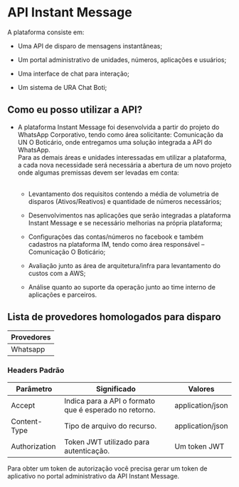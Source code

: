 # API Instant Message

A plataforma consiste em:

- Uma API de disparo de mensagens instantâneas;

- Um portal administrativo de unidades, números, aplicações e usuários;

- Uma interface de chat para interação;

- Um sistema de URA Chat Boti;


## Como eu posso utilizar a API?

- A plataforma Instant Message foi desenvolvida a partir do projeto do WhatsApp Corporativo, tendo como área solicitante: Comunicação da UN O Boticário, onde entregamos uma solução integrada a API do WhatsApp.<br>
Para as demais áreas e unidades interessadas em utilizar a plataforma, a cada nova necessidade será necessária a abertura de um novo projeto onde algumas premissas devem ser levadas em conta:<br><br>

    - Levantamento dos requisitos contendo a média de volumetria de disparos (Ativos/Reativos) e quantidade de números necessários;
    
    - Desenvolvimentos nas aplicações que serão integradas a plataforma Instant Message e se necessário melhorias na própria plataforma;

    - Configurações das contas/números no facebook e também cadastros na plataforma IM, tendo como área responsável – Comunicação O Boticário;

    - Avaliação junto as área de arquitetura/infra para levantamento do custos com a AWS;

    - Análise quanto ao suporte da operação junto ao time interno de aplicações e parceiros.


## Lista de provedores homologados para disparo

| Provedores |
| ------------- |
| Whatsapp |

### Headers Padrão

| Parâmetro  | Significado | Valores |
| ------------- | ------------- | --- |
| Accept | Indica para a API o formato que é esperado no retorno. | application/json |
| Content-Type | Tipo de arquivo do recurso.  | application/json |
| Authorization | Token JWT utilizado para autenticação. | Um token JWT |

Para obter um token de autorização você precisa gerar um token de aplicativo no portal administrativo da API Instant Message.




